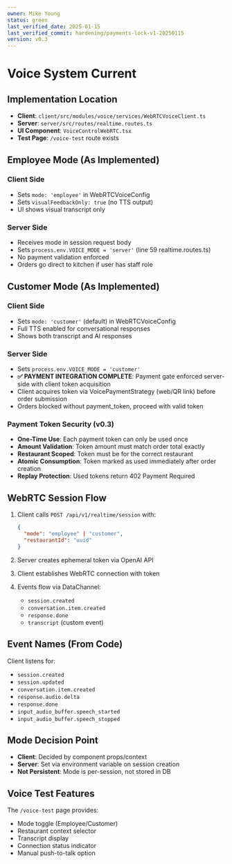 ```yaml
---
owner: Mike Young
status: green
last_verified_date: 2025-01-15
last_verified_commit: hardening/payments-lock-v1-20250115
version: v0.3
---
```


# Voice System Current

## Implementation Location

- **Client**: `client/src/modules/voice/services/WebRTCVoiceClient.ts`
- **Server**: `server/src/routes/realtime.routes.ts`
- **UI Component**: `VoiceControlWebRTC.tsx`
- **Test Page**: `/voice-test` route exists

## Employee Mode (As Implemented)

### Client Side
- Sets `mode: 'employee'` in WebRTCVoiceConfig
- Sets `visualFeedbackOnly: true` (no TTS output)
- UI shows visual transcript only

### Server Side
- Receives mode in session request body
- Sets `process.env.VOICE_MODE = 'server'` (line 59 realtime.routes.ts)
- No payment validation enforced
- Orders go direct to kitchen if user has staff role

## Customer Mode (As Implemented)

### Client Side
- Sets `mode: 'customer'` (default) in WebRTCVoiceConfig
- Full TTS enabled for conversational responses
- Shows both transcript and AI responses

### Server Side
- Sets `process.env.VOICE_MODE = 'customer'`
- **✅ PAYMENT INTEGRATION COMPLETE**: Payment gate enforced server-side with client token acquisition
- Client acquires token via VoicePaymentStrategy (web/QR link) before order submission
- Orders blocked without payment_token, proceed with valid token

### Payment Token Security (v0.3)
- **One-Time Use**: Each payment token can only be used once
- **Amount Validation**: Token amount must match order total exactly
- **Restaurant Scoped**: Token must be for the correct restaurant
- **Atomic Consumption**: Token marked as used immediately after order creation
- **Replay Protection**: Used tokens return 402 Payment Required

## WebRTC Session Flow

1. Client calls `POST /api/v1/realtime/session` with:
   ```json
   {
     "mode": "employee" | "customer",
     "restaurantId": "uuid"
   }
   ```

2. Server creates ephemeral token via OpenAI API

3. Client establishes WebRTC connection with token

4. Events flow via DataChannel:
   - `session.created`
   - `conversation.item.created`
   - `response.done`
   - `transcript` (custom event)

## Event Names (From Code)

Client listens for:
- `session.created`
- `session.updated`
- `conversation.item.created`
- `response.audio.delta`
- `response.done`
- `input_audio_buffer.speech_started`
- `input_audio_buffer.speech_stopped`

## Mode Decision Point

- **Client**: Decided by component props/context
- **Server**: Set via environment variable on session creation
- **Not Persistent**: Mode is per-session, not stored in DB

## Voice Test Features

The `/voice-test` page provides:
- Mode toggle (Employee/Customer)
- Restaurant context selector
- Transcript display
- Connection status indicator
- Manual push-to-talk option